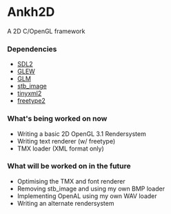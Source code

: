 # Ankh2D

A 2D C/OpenGL framework

### Dependencies ###
* [SDL2](https://www.libsdl.org/download-2.0.php)
* [GLEW](http://glew.sourceforge.net/)
* [GLM](http://glm.g-truc.net/0.9.8/index.html)
* [stb_image](https://github.com/nothings/stb)
* [tinyxml2](https://github.com/leethomason/tinyxml2)
* [freetype2](https://sourceforge.net/projects/freetype/files/)

### What's being worked on now ###
* Writing a basic 2D OpenGL 3.1 Rendersystem
* Writing text renderer (w/ freetype)
* TMX loader (XML format only)

### What will be worked on in the future ###
* Optimising the TMX and font renderer
* Removing stb_image and using my own BMP loader
* Implementing OpenAL using my own WAV loader
* Writing an alternate rendersystem